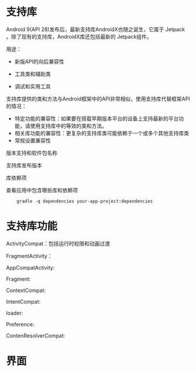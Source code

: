 # 支持库

  Android 9(API 28)发布后，最新支持库AndroidX也随之诞生，它属于 Jetpack 。除了现有的支持库，AndroidX库还包括最新的 Jetpack组件。

用途： 

* 新版API的向后兼容性

* 工具类和辅助类
* 调试和实用工具

支持库提供的类和方法与Android框架中的API非常相似，使用支持库代替框架API的情况：

* 特定功能的兼容性：如果要在搭载早期版本平台的设备上支持最新的平台功能，请使用支持库中的等效的类和方法。
* 相关库功能的兼容性：更复杂的支持库类可能依赖于一个或多个其他支持库类
* 常规设置兼容性

版本支持和软件包名称

支持库发布版本

库依赖项

查看应用中包含哪些库和依赖项

```
    gradle -q dependencies your-app-project:dependencies
```

# 支持库功能

ActivityCompat：包括运行时权限和动画过渡

FragmentActivity：

 AppCompatActivity:

Fragment:

ContextCompat:

IntentCompat:

loader:

Preference:

ContenResolverCompat:

# 界面